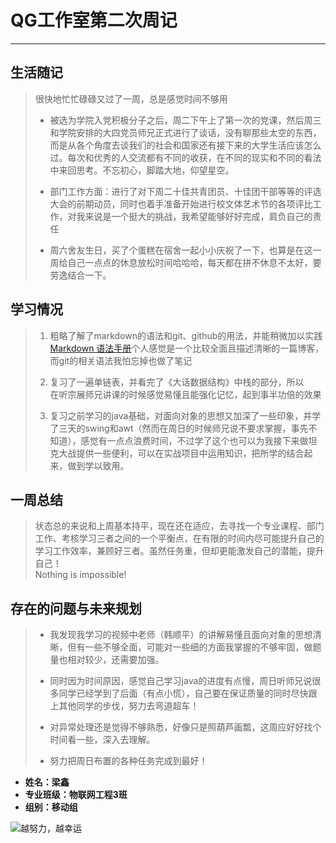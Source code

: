 # QG工作室第二次周记  
***
## 生活随记  

> 很快地忙忙碌碌又过了一周，总是感觉时间不够用 
>
> - 被选为学院入党积极分子之后，周二下午上了第一次的党课，然后周三和学院安排的大四党员师兄正式进行了谈话，没有聊那些太空的东西，而是从各个角度去谈我们的社会和国家还有接下来的大学生活应该怎么过。每次和优秀的人交流都有不同的收获，在不同的现实和不同的看法中来回思考。不忘初心，脚踏大地，仰望星空。
>
> - 部门工作方面：进行了对下周二十佳共青团员、十佳团干部等等的评选大会的前期动员，同时也着手准备开始进行校文体艺术节的各项评比工作，对我来说是一个挺大的挑战，我希望能够好好完成，肩负自己的责任
> 
> - 周六舍友生日，买了个蛋糕在宿舍一起小小庆祝了一下，也算是在这一周给自己一点点的休息放松时间哈哈哈，每天都在拼不休息不太好，要劳逸结合一下。



## 学习情况  
> 
> 1. 粗略了解了markdown的语法和git、github的用法，并能稍微加以实践  
>  [Markdown 语法手册](https://blog.csdn.net/yun_xi_leo/article/details/51042330 "Markdown 语法手册")个人感觉是一个比较全面且描述清晰的一篇博客，而git的相关语法我怕忘掉也做了笔记 
>  
> 2.  复习了一遍单链表，并看完了《大话数据结构》中栈的部分，所以  
>     在听宗展师兄讲课的时候感觉易懂且能强化记忆，起到事半功倍的效果
> 3.  复习之前学习的java基础，对面向对象的思想又加深了一些印象，并学了三天的swing和awt（然而在周日的时候师兄说不要求掌握，事先不知道），感觉有一点点浪费时间，不过学了这个也可以为我接下来做坦克大战提供一些便利，可以在实战项目中运用知识，把所学的结合起来，做到学以致用。


## 一周总结
> 状态总的来说和上周基本持平，现在还在适应，去寻找一个专业课程、部门工作、考核学习三者之间的一个平衡点，在有限的时间内尽可能提升自己的学习工作效率，兼顾好三者。虽然任务重，但却更能激发自己的潜能，提升自己！  
> Nothing is impossible!

## 存在的问题与未来规划
> - 我发现我学习的视频中老师（韩顺平）的讲解易懂且面向对象的思想清晰，但有一些不够全面，可能对一些细的方面我掌握的不够牢固，做题量也相对较少，还需要加强。  
> 
> - 同时因为时间原因，感觉自己学习java的进度有点慢，周日听师兄说很多同学已经学到了后面（有点小慌），自己要在保证质量的同时尽快跟上其他同学的步伐，努力去弯道超车！  
> 
> - 对异常处理还是觉得不够熟悉，好像只是照葫芦画瓢，这周应好好找个时间看一些，深入去理解。
> - 努力把周日布置的各种任务完成到最好！



* **姓名：梁鑫**
* **专业班级：物联网工程3班**
* **组别：移动组**

![越努力，越幸运](http://pic3.16pic.com/00/50/69/16pic_5069642_b.jpg)